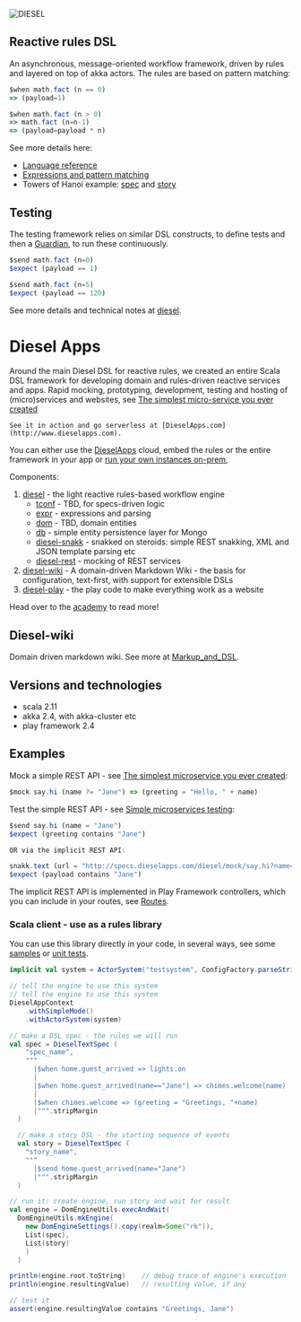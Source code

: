 ![DIESEL](http://cdn.razie.com/Public/diesel/diesel2.jpg)

## Reactive rules DSL

An asynchronous, message-oriented workflow framework, driven by rules and layered on top of akka actors. The rules are based on pattern matching:

```js
$when math.fact (n == 0)
=> (payload=1)

$when math.fact (n > 0)
=> math.fact (n=n-1)
=> (payload=payload * n)
```

See more details here:
- [Language reference](http://specs.dieselapps.com/Topic/DSL_Reference)
- [Expressions and pattern matching](http://specs.dieselapps.com/Topic/Expressions_and_pattern_matching)
- Towers of Hanoi example: [spec](http://specs.dieselapps.com/wiki/Spec:hanoi-spec) and [story](http://specs.dieselapps.com/wiki/Story:hanoi-story)

## Testing

The testing framework relies on similar DSL constructs, to define tests and then a [Guardian](http://specs.dieselapps.com/Topic/Guardian), to run these continuously.

```js
$send math.fact (n=0)
$expect (payload == 1)

$send math.fact (n=5)
$expect (payload == 120)
```

See more details and technical notes at [diesel](/diesel).

# Diesel Apps

Around the main Diesel DSL for reactive rules, we created an entire Scala DSL framework for developing domain and rules-driven reactive services and apps. Rapid mocking, prototyping, development, testing and hosting of (micro)services and websites, see [The simplest micro-service you ever created](http://www.dieselapps.com/wiki/Cool_Scala/The_one-liner_microservice)

    See it in action and go serverless at [DieselApps.com](http://www.dieselapps.com).

You can either use the [DieselApps](http://www.dieselapps.com) cloud, embed the rules or the entire framework in your app or [run your own instances on-prem](http://specs.dieselapps.com/Topic/Running_locally_via_Docker),

Components:

1. [diesel](/diesel) - the light reactive rules-based workflow engine
   * [tconf](/diesel/src/main/scala/razie/tconf) - TBD, for specs-driven logic
   * [expr](/diesel/src/main/scala/razie/diesel/expr) - expressions and parsing 
   * [dom](/diesel/src/main/scala/razie/diesel/dom) - TBD, domain entities
   * [db](/diesel/src/main/scala/razie/db) - simple entity persistence layer for Mongo
   * [diesel-snakk](http://specs.dieselapps.com/wiki/Spec:rest_spec) - snakked on steroids: simple REST snakking, XML and JSON template parsing etc
   * [diesel-rest](http://specs.dieselapps.com/wiki/Spec:restMock-spec) - mocking of REST services
1. [diesel-wiki](/wiki) - A domain-driven Markdown Wiki - the basis for configuration, text-first, with support for extensible DSLs
1. [diesel-play](/wiki/app) - the play code to make everything work as a website

Head over to the [academy](http://specs.dieselapps.com/wiki/Diesel_Academy) to read more!

## Diesel-wiki

Domain driven markdown wiki. See more at [Markup_and_DSL](http://specs.dieselapps.com/Topic/Markup_and_DSL).

## Versions and technologies

- scala 2.11
- akka 2.4, with akka-cluster etc
- play framework 2.4

## Examples

Mock a simple REST API - see [The simplest microservice you ever created](http://www.dieselapps.com/wiki/Cool_Scala/The_one-liner_microservice):

```js
$mock say.hi (name ?= "Jane") => (greeting = "Hello, " + name)
```

Test the simple REST API - see [Simple microservices testing](http://www.dieselapps.com/wiki/Cool_Scala/Simple_microservices_testing):

```js
$send say.hi (name = "Jane")
$expect (greeting contains "Jane")

OR via the implicit REST API:

snakk.text (url = "http://specs.dieselapps.com/diesel/mock/say.hi?name=Jane")
$expect (payload contains "Jane")
```

The implicit REST API is implemented in Play Framework controllers, which you can include in your routes, see [Routes](ROUTES.md).

### Scala client - use as a rules library

You can use this library directly in your code, in several ways, see some [samples](/diesel/src/main/scala/razie/diesel/samples) or [unit tests](/diesel/src/test/scala/tests/TestSimpleEngine).

```scala
implicit val system = ActorSystem("testsystem", ConfigFactory.parseString(""" """))

// tell the engine to use this system
// tell the engine to use this system
DieselAppContext
    .withSimpleMode()
    .withActorSystem(system)

// make a DSL spec - the rules we will run
val spec = DieselTextSpec (
    "spec_name",
    """
      |$when home.guest_arrived => lights.on
      |
      |$when home.guest_arrived(name=="Jane") => chimes.welcome(name)
      |
      |$when chimes.welcome => (greeting = "Greetings, "+name)
      |""".stripMargin
  )

  // make a story DSL - the starting sequence of events
  val story = DieselTextSpec (
    "story_name",
    """
      |$send home.guest_arrived(name="Jane")
      |""".stripMargin
  )

// run it: create engine, run story and wait for result
val engine = DomEngineUtils.execAndWait(
  DomEngineUtils.mkEngine(
    new DomEngineSettings().copy(realm=Some("rk")),
    List(spec),
    List(story)
    )
  )

println(engine.root.toString)    // debug trace of engine's execution
println(engine.resultingValue)   // resulting value, if any

// test it
assert(engine.resultingValue contains "Greetings, Jane")
```
